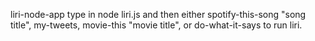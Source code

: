 liri-node-app
type in node liri.js and then either
spotify-this-song "song title", my-tweets, movie-this "movie title", or do-what-it-says 
to run liri. 